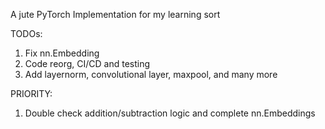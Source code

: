 A jute PyTorch Implementation for my learning sort


TODOs:
1. Fix nn.Embedding
2. Code reorg, CI/CD and testing
3. Add layernorm, convolutional layer, maxpool, and many more

PRIORITY:
1. Double check addition/subtraction logic and complete nn.Embeddings